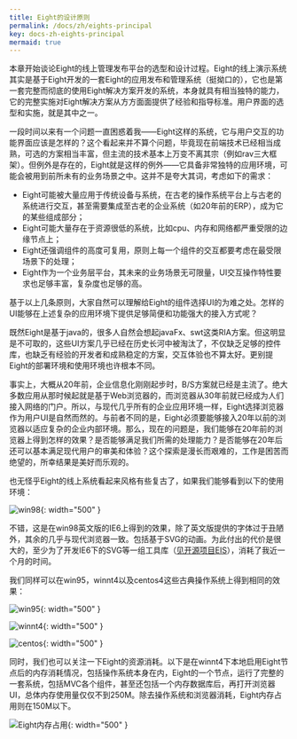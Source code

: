 ```yaml
---
title: Eight的设计原则
permalink: /docs/zh/eights-principal
key: docs-zh-eights-principal
mermaid: true
---
```

<style>
.flowchart-link{stroke: green !important;}
#flowchart-pointEnd {fill: green !important;stroke: green !important;}
text.actor > tspan {fill: green !important;font-size: 16px !important;font-weight:bold !important;}
#arrowhead path {fill: green !important;}   
.messageText {fill: green !important;font-size: 16px !important;font-weight:bold !important;}
.messageLine0 {stroke: green !important;}
.messageLine1 {stroke: green !important;}
.relation {stroke: green !important;stroke-width: 2 !important;}
th {
	background: #dddddd;
	word-wrap: break-word;
	text-align: center;
}
tr:nth-child(odd) {   
  background-color: #c0e1ff;
  color: #222; 
}
tr:nth-child(even) {
  background-color: #fef6de;
  color: #222;
}
</style>

本章开始谈论Eight的线上管理发布平台的选型和设计过程。Eight的线上演示系统其实是基于Eight开发的一套Eight的应用发布和管理系统（挺拗口的），它也是第一套完整而彻底的使用Eight解决方案开发的系统，本身就具有相当独特的能力，它的完整实施对Eight解决方案从方方面面提供了经验和指导标准。用户界面的选型和实施，就是其中之一。

一段时间以来有一个问题一直困惑着我——Eight这样的系统，它与用户交互的功能界面应该是怎样的？这个看起来并不算个问题，毕竟现在前端技术已经相当成熟，可选的方案相当丰富，但主流的技术基本上万变不离其宗（例如rav三大框架）。但例外是存在的，Eight就是这样的例外——它具备非常独特的应用环境，可能会被用到前所未有的业务场景之中。这并不是夸大其词，考虑如下的需求：

- Eight可能被大量应用于传统设备与系统，在古老的操作系统平台上与古老的系统进行交互，甚至需要集成至古老的企业系统（如20年前的ERP），成为它的某些组成部分；
- Eight可能大量存在于资源很低的系统，比如cpu、内存和网络都严重受限的边缘节点上；
- Eight还强调组件的高度可复用，原则上每一个组件的交互都要考虑在最受限场景下的处理；
- Eight作为一个业务层平台，其未来的业务场景无可限量，UI交互操作特性要求也足够丰富，复杂度也足够的高。

基于以上几条原则，大家自然可以理解给Eight的组件选择UI的为难之处。怎样的UI能够在上述复杂的应用环境下提供足够简便和功能强大的接入方式呢？

既然Eight是基于java的，很多人自然会想起javaFx、swt这类RIA方案。但这明显是不可取的，这些UI方案几乎已经在历史长河中被淘汰了，不仅缺乏足够的控件库，也缺乏有经验的开发者和成熟稳定的方案，交互体验也不算太好。更别提Eight的部署环境和使用环境也许根本不同。

事实上，大概从20年前，企业信息化刚刚起步时，B/S方案就已经是主流了。绝大多数应用从那时候起就是基于Web浏览器的，而浏览器从30年前就已经成为人们接入网络的门户。所以，与现代几乎所有的企业应用环境一样，Eight选择浏览器作为用户UI是自然而然的。与前者不同的是，Eight必须要能够接入20年以前的浏览器以适应复杂的企业内部环境。那么，现在的问题是，我们能够在20年前的浏览器上得到怎样的效果？是否能够满足我们所需的处理能力？是否能够在20年后还可以基本满足现代用户的审美和体验？这个探索是漫长而艰难的，工作是困苦而绝望的，所幸结果是美好而乐观的。

也无怪乎Eight的线上系统看起来风格有些复古了，如果我们能够看到以下的使用环境：

![win98](/eight/assets/images/98-beautiful.png){: width="500" }

不错，这是在win98英文版的IE6上得到的效果，除了英文版提供的字体过于丑陋外，其余的几乎与现代浏览器一致。包括基于SVG的动画。为此付出的代价是很大的，至少为了开发IE6下的SVG等一组工具库（[见开源项目EIS](https://github.com/jekler/eis)），消耗了我近一个月的时间。

我们同样可以在win95，winnt4以及centos4这些古典操作系统上得到相同的效果：

![win95](/eight/assets/images/win95-opera-perfect2.png){: width="500" }

![winnt4](/eight/assets/images/nt4-ie6-perect.png){: width="500" }

![centos](/eight/assets/images/centos.jpg){: width="500" }

同时，我们也可以关注一下Eight的资源消耗。以下是在winnt4下本地启用Eight节点后的内存消耗情况，包括操作系统本身在内，Eight的一个节点，运行了完整的一套系统，包括MVC各个组件，甚至还包括一个内存数据库后，再打开浏览器UI，总体内存使用量仅仅不到250M。除去操作系统和浏览器消耗，Eight内存占用则在150M以下。

![Eight内存占用](/eight/assets/images/nt4-run-mem.png){: width="500" }

